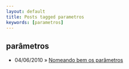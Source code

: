 ```yaml
---
layout: default
title: Posts tagged parametros
keywords: [parametros]
---
```

<h2 class="category">parâmetros</h2>
<ul class="posts">
<li>
<p>
<span class="date">04/06/2010</span> &raquo; 
<a href="/blog/nomeando-bem-parametros">Nomeando bem os parâmetros</a>
</p>
</li> 
</ul>
